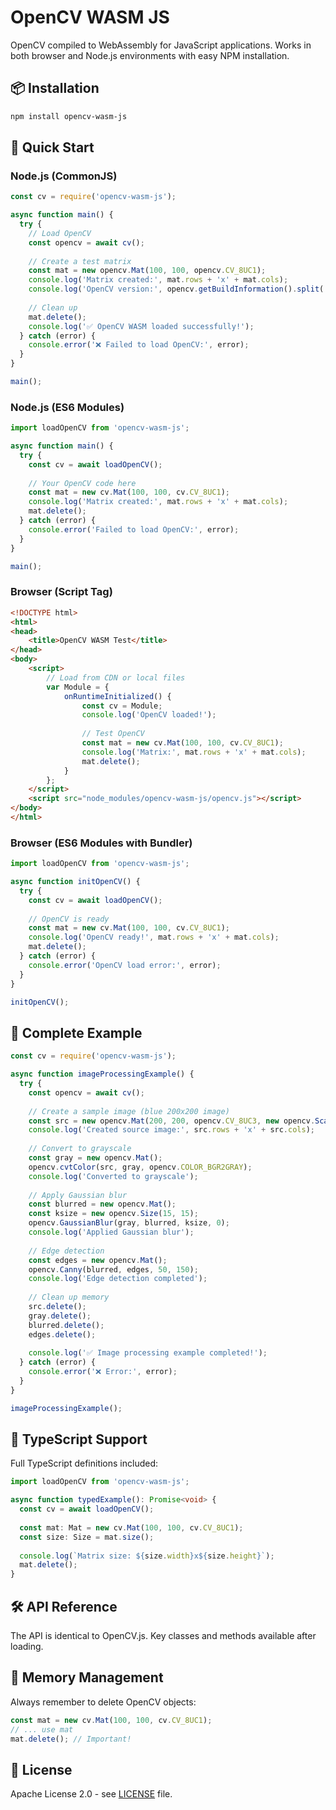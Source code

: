 # OpenCV WASM JS

OpenCV compiled to WebAssembly for JavaScript applications. Works in both browser and Node.js environments with easy NPM installation.

## 📦 Installation

```bash
npm install opencv-wasm-js
```

## 🚀 Quick Start

### Node.js (CommonJS)

```javascript
const cv = require('opencv-wasm-js');

async function main() {
  try {
    // Load OpenCV
    const opencv = await cv();
    
    // Create a test matrix
    const mat = new opencv.Mat(100, 100, opencv.CV_8UC1);
    console.log('Matrix created:', mat.rows + 'x' + mat.cols);
    console.log('OpenCV version:', opencv.getBuildInformation().split('\n')[0]);
    
    // Clean up
    mat.delete();
    console.log('✅ OpenCV WASM loaded successfully!');
  } catch (error) {
    console.error('❌ Failed to load OpenCV:', error);
  }
}

main();
```

### Node.js (ES6 Modules)

```javascript
import loadOpenCV from 'opencv-wasm-js';

async function main() {
  try {
    const cv = await loadOpenCV();
    
    // Your OpenCV code here
    const mat = new cv.Mat(100, 100, cv.CV_8UC1);
    console.log('Matrix created:', mat.rows + 'x' + mat.cols);
    mat.delete();
  } catch (error) {
    console.error('Failed to load OpenCV:', error);
  }
}

main();
```

### Browser (Script Tag)

```html
<!DOCTYPE html>
<html>
<head>
    <title>OpenCV WASM Test</title>
</head>
<body>
    <script>
        // Load from CDN or local files
        var Module = {
            onRuntimeInitialized() {
                const cv = Module;
                console.log('OpenCV loaded!');
                
                // Test OpenCV
                const mat = new cv.Mat(100, 100, cv.CV_8UC1);
                console.log('Matrix:', mat.rows + 'x' + mat.cols);
                mat.delete();
            }
        };
    </script>
    <script src="node_modules/opencv-wasm-js/opencv.js"></script>
</body>
</html>
```

### Browser (ES6 Modules with Bundler)

```javascript
import loadOpenCV from 'opencv-wasm-js';

async function initOpenCV() {
  try {
    const cv = await loadOpenCV();
    
    // OpenCV is ready
    const mat = new cv.Mat(100, 100, cv.CV_8UC1);
    console.log('OpenCV ready!', mat.rows + 'x' + mat.cols);
    mat.delete();
  } catch (error) {
    console.error('OpenCV load error:', error);
  }
}

initOpenCV();
```

## 🧪 Complete Example

```javascript
const cv = require('opencv-wasm-js');

async function imageProcessingExample() {
  try {
    const opencv = await cv();
    
    // Create a sample image (blue 200x200 image)
    const src = new opencv.Mat(200, 200, opencv.CV_8UC3, new opencv.Scalar(255, 0, 0));
    console.log('Created source image:', src.rows + 'x' + src.cols);
    
    // Convert to grayscale
    const gray = new opencv.Mat();
    opencv.cvtColor(src, gray, opencv.COLOR_BGR2GRAY);
    console.log('Converted to grayscale');
    
    // Apply Gaussian blur
    const blurred = new opencv.Mat();
    const ksize = new opencv.Size(15, 15);
    opencv.GaussianBlur(gray, blurred, ksize, 0);
    console.log('Applied Gaussian blur');
    
    // Edge detection
    const edges = new opencv.Mat();
    opencv.Canny(blurred, edges, 50, 150);
    console.log('Edge detection completed');
    
    // Clean up memory
    src.delete();
    gray.delete();
    blurred.delete();
    edges.delete();
    
    console.log('✅ Image processing example completed!');
  } catch (error) {
    console.error('❌ Error:', error);
  }
}

imageProcessingExample();
```

## 🔧 TypeScript Support

Full TypeScript definitions included:

```typescript
import loadOpenCV from 'opencv-wasm-js';

async function typedExample(): Promise<void> {
  const cv = await loadOpenCV();
  
  const mat: Mat = new cv.Mat(100, 100, cv.CV_8UC1);
  const size: Size = mat.size();
  
  console.log(`Matrix size: ${size.width}x${size.height}`);
  mat.delete();
}
```

## 🛠️ API Reference

The API is identical to OpenCV.js. Key classes and methods available after loading.

## 💾 Memory Management

Always remember to delete OpenCV objects:

```javascript
const mat = new cv.Mat(100, 100, cv.CV_8UC1);
// ... use mat
mat.delete(); // Important!
```

## 📄 License

Apache License 2.0 - see [LICENSE](LICENSE) file.